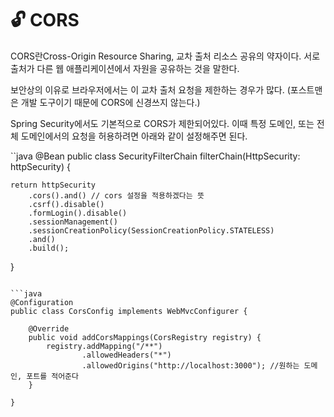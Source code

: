 # 🔓 CORS

CORS란Cross-Origin Resource Sharing, 교차 출처 리소스 공유의 약자이다. 서로 출처가 다른 웹 애플리케이션에서 자원을 공유하는 것을 말한다.

보안상의 이유로 브라우저에서는 이 교차 출처 요청을 제한하는 경우가 많다. (포스트맨은 개발 도구이기 때문에 CORS에 신경쓰지 않는다.)

Spring Security에서도 기본적으로 CORS가 제한되어있다. 이때 특정 도메인, 또는 전체 도메인에서의 요청을 허용하려면 아래와 같이 설정해주면 된다.

``java
@Bean
public class SecurityFilterChain filterChain(HttpSecurity: httpSecurity)  {
        
    return httpSecurity
        .cors().and() // cors 설정을 적용하겠다는 뜻
        .csrf().disable()
        .formLogin().disable()
        .sessionManagement()
        .sessionCreationPolicy(SessionCreationPolicy.STATELESS)
        .and()
        .build();
}
    
```

```java
@Configuration
public class CorsConfig implements WebMvcConfigurer {

    @Override
    public void addCorsMappings(CorsRegistry registry) {
        registry.addMapping("/**")
                .allowedHeaders("*")
                .allowedOrigins("http://localhost:3000"); //원하는 도메인, 포트를 적어준다
    }

}
```
